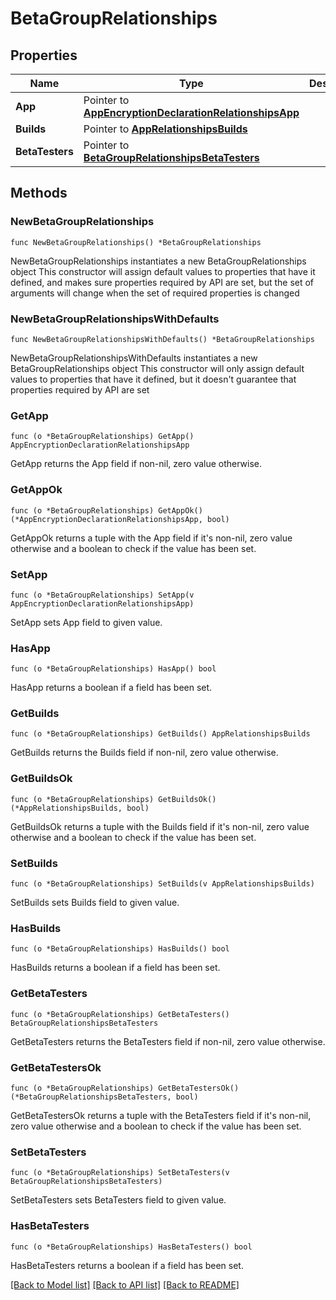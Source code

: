 # BetaGroupRelationships

## Properties

Name | Type | Description | Notes
------------ | ------------- | ------------- | -------------
**App** | Pointer to [**AppEncryptionDeclarationRelationshipsApp**](AppEncryptionDeclaration_relationships_app.md) |  | [optional] 
**Builds** | Pointer to [**AppRelationshipsBuilds**](App_relationships_builds.md) |  | [optional] 
**BetaTesters** | Pointer to [**BetaGroupRelationshipsBetaTesters**](BetaGroup_relationships_betaTesters.md) |  | [optional] 

## Methods

### NewBetaGroupRelationships

`func NewBetaGroupRelationships() *BetaGroupRelationships`

NewBetaGroupRelationships instantiates a new BetaGroupRelationships object
This constructor will assign default values to properties that have it defined,
and makes sure properties required by API are set, but the set of arguments
will change when the set of required properties is changed

### NewBetaGroupRelationshipsWithDefaults

`func NewBetaGroupRelationshipsWithDefaults() *BetaGroupRelationships`

NewBetaGroupRelationshipsWithDefaults instantiates a new BetaGroupRelationships object
This constructor will only assign default values to properties that have it defined,
but it doesn't guarantee that properties required by API are set

### GetApp

`func (o *BetaGroupRelationships) GetApp() AppEncryptionDeclarationRelationshipsApp`

GetApp returns the App field if non-nil, zero value otherwise.

### GetAppOk

`func (o *BetaGroupRelationships) GetAppOk() (*AppEncryptionDeclarationRelationshipsApp, bool)`

GetAppOk returns a tuple with the App field if it's non-nil, zero value otherwise
and a boolean to check if the value has been set.

### SetApp

`func (o *BetaGroupRelationships) SetApp(v AppEncryptionDeclarationRelationshipsApp)`

SetApp sets App field to given value.

### HasApp

`func (o *BetaGroupRelationships) HasApp() bool`

HasApp returns a boolean if a field has been set.

### GetBuilds

`func (o *BetaGroupRelationships) GetBuilds() AppRelationshipsBuilds`

GetBuilds returns the Builds field if non-nil, zero value otherwise.

### GetBuildsOk

`func (o *BetaGroupRelationships) GetBuildsOk() (*AppRelationshipsBuilds, bool)`

GetBuildsOk returns a tuple with the Builds field if it's non-nil, zero value otherwise
and a boolean to check if the value has been set.

### SetBuilds

`func (o *BetaGroupRelationships) SetBuilds(v AppRelationshipsBuilds)`

SetBuilds sets Builds field to given value.

### HasBuilds

`func (o *BetaGroupRelationships) HasBuilds() bool`

HasBuilds returns a boolean if a field has been set.

### GetBetaTesters

`func (o *BetaGroupRelationships) GetBetaTesters() BetaGroupRelationshipsBetaTesters`

GetBetaTesters returns the BetaTesters field if non-nil, zero value otherwise.

### GetBetaTestersOk

`func (o *BetaGroupRelationships) GetBetaTestersOk() (*BetaGroupRelationshipsBetaTesters, bool)`

GetBetaTestersOk returns a tuple with the BetaTesters field if it's non-nil, zero value otherwise
and a boolean to check if the value has been set.

### SetBetaTesters

`func (o *BetaGroupRelationships) SetBetaTesters(v BetaGroupRelationshipsBetaTesters)`

SetBetaTesters sets BetaTesters field to given value.

### HasBetaTesters

`func (o *BetaGroupRelationships) HasBetaTesters() bool`

HasBetaTesters returns a boolean if a field has been set.


[[Back to Model list]](../README.md#documentation-for-models) [[Back to API list]](../README.md#documentation-for-api-endpoints) [[Back to README]](../README.md)


